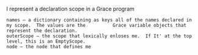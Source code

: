I represent a declaration scope in a Grace program

	names — a dictionary containing as keys all of the names declared in my scope.  The values are the 			Grace variable objects that represent the declaration.
	outerScope — the scope that lexically enloses me.  If It' at the top level, this is an EmptyScope.
	node — the node that defines me

